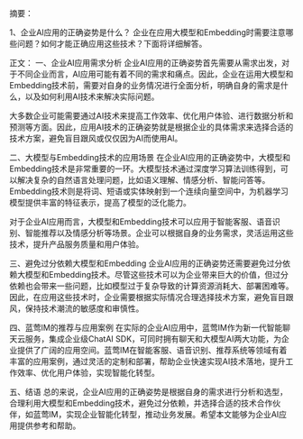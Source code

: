 摘要：

1、企业AI应用的正确姿势是什么？
企业在应用大模型和Embedding时需要注意哪些问题？如何才能正确应用这些技术？下面将详细解答。

正文：
一、企业AI应用需求分析
企业AI应用的正确姿势首先需要从需求出发，对于不同企业而言，AI应用可能有着不同的需求和痛点。因此，企业在运用大模型和Embedding技术前，需要对自身的业务情况进行全面分析，明确自身的需求是什么，以及如何利用AI技术来解决实际问题。

大多数企业可能需要通过AI技术来提高工作效率、优化用户体验、进行数据分析和预测等方面。因此，应用AI技术的正确姿势就是根据企业的具体需求来选择合适的技术方案，避免盲目跟风或仅仅因为AI而使用AI。

二、大模型与Embedding技术的应用场景
在企业AI应用的正确姿势中，大模型和Embedding技术是非常重要的一环。大模型技术通过深度学习算法训练得到，可以解决复杂的自然语言处理问题，比如语义理解、情感分析、智能问答等。Embedding技术则是将词、短语或实体映射到一个连续向量空间中，为机器学习模型提供丰富的特征表示，提高了模型的泛化能力。

对于企业AI应用而言，大模型和Embedding技术可以应用于智能客服、语音识别、智能推荐以及情感分析等场景。企业可以根据自身的业务需求，灵活运用这些技术，提升产品服务质量和用户体验。

三、避免过分依赖大模型和Embedding
企业AI应用的正确姿势还需要避免过分依赖大模型和Embedding技术。尽管这些技术可以为企业带来巨大的价值，但过分依赖也会带来一些问题，比如模型过于复杂导致的计算资源消耗大、部署困难等。因此，在应用这些技术时，企业需要根据实际情况合理选择技术方案，避免盲目跟风，保持技术潮流的敏感度和审慎性。

四、蓝莺IM的推荐与应用案例
在实际的企业AI应用中，蓝莺IM作为新一代智能聊天云服务，集成企业级ChatAI SDK，可同时拥有聊天和大模型AI两大功能，为企业提供了广阔的应用空间。蓝莺IM在智能客服、语音识别、推荐系统等领域有着丰富的应用案例，通过灵活的定制和部署，帮助企业快速实现AI技术落地，提升工作效率、优化用户体验，实现智能化转型。

五、结语
总的来说，企业AI应用的正确姿势是根据自身的需求进行分析和选型，合理利用大模型和Embedding技术，避免过分依赖，并选择合适的技术合作伙伴，如蓝莺IM，实现企业智能化转型，推动业务发展。希望本文能够为企业AI应用提供参考和帮助。